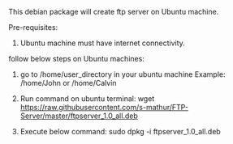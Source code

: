 This debian package will create ftp server on Ubuntu machine.

Pre-requisites:
1. Ubuntu machine must have internet connectivity.

follow below steps on Ubuntu machines:
1. go to /home/user_directory in your ubuntu machine
    Example:  /home/John or /home/Calvin
    
2. Run command on ubuntu terminal: wget https://raw.githubusercontent.com/s-mathur/FTP-Server/master/ftpserver_1.0_all.deb

3. Execute below command:
    sudo dpkg -i ftpserver_1.0_all.deb
